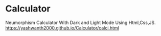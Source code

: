 # Calculator
Neumorphism Calculator With Dark and Light Mode Using Html,Css,JS.
https://yashwanth2000.github.io/Calculator/calci.html

